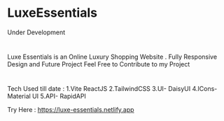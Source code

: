 # LuxeEssentials
Under Development
# 
Luxe Essentials is an Online Luxury Shopping Website . Fully Responsive Design and Future Project
Feel Free to Contribute to my Project
# 
Tech Used till date :
1.Vite ReactJS
2.TailwindCSS
3.UI- DaisyUI
4.ICons- Material UI
5.API- RapidAPI

Try Here : https://luxe-essentials.netlify.app
